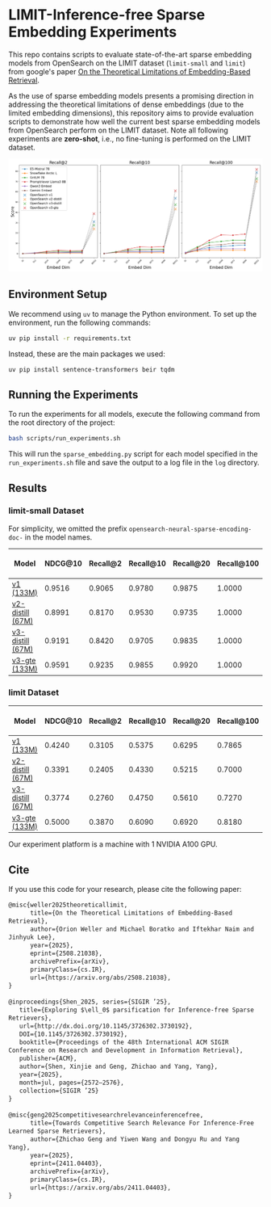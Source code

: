 # LIMIT-Inference-free Sparse Embedding Experiments

This repo contains scripts to evaluate state-of-the-art sparse embedding models from OpenSearch on the LIMIT dataset (`limit-small` and `limit`) from google's paper [On the Theoretical Limitations of Embedding-Based Retrieval](https://arxiv.org/abs/2508.21038).

As the use of sparse embedding models presents a promising direction in addressing the theoretical limitations of dense embeddings (due to the limited embedding dimensions), this repository aims to provide evaluation scripts to demonstrate how well the current best sparse embedding models from OpenSearch perform on the LIMIT dataset. Note all following experiments are **zero-shot**, i.e., no fine-tuning is performed on the LIMIT dataset.

![](asset/embed_size_vs_recall.png)
<!-- ![](asset/beir_vs_limit.png) -->

## Environment Setup
We recommend using `uv` to manage the Python environment. To set up the environment, run the following commands:

```bash
uv pip install -r requirements.txt
```
Instead, these are the main packages we used:
```bash
uv pip install sentence-transformers beir tqdm
```

## Running the Experiments

To run the experiments for all models, execute the following command from the root directory of the project:

```bash
bash scripts/run_experiments.sh
```

This will run the `sparse_embedding.py` script for each model specified in the `run_experiments.sh` file and save the output to a log file in the `log` directory.

## Results

### limit-small Dataset
For simplicity, we omitted the prefix `opensearch-neural-sparse-encoding-doc-` in the model names.

| Model                                                             | NDCG@10 | Recall@2 | Recall@10 | Recall@20 | Recall@100 | Corpus Encoding Time (s) | Query Encoding Time (s) |
| ----------------------------------------------------------------- | ------- | -------- | --------- | --------- | ---------- | ------------------------ | ----------------------- |
| [v1 (133M)](https://huggingface.co/opensearch-project/opensearch-neural-sparse-encoding-doc-v1)                          | 0.9516  | 0.9065   | 0.9780    | 0.9875    | 1.0000     | 0.3561                   | 0.2120                  |
| [v2-distill (67M)](https://huggingface.co/opensearch-project/opensearch-neural-sparse-encoding-doc-v2-distill)                    | 0.8991  | 0.8170   | 0.9530    | 0.9735    | 1.0000     | 0.2805                   | 0.2125                  |
| [v3-distill (67M)](https://huggingface.co/opensearch-project/opensearch-neural-sparse-encoding-doc-v3-distill)                | 0.9191  | 0.8420   | 0.9705    | 0.9835    | 1.0000     | 0.2797                   | 0.2145                  |
| [v3-gte (133M)](https://huggingface.co/opensearch-project/opensearch-neural-sparse-encoding-doc-v3-gte)                        | 0.9591  | 0.9235   | 0.9855    | 0.9920    | 1.0000     | 0.3596                   | 0.2017                  |

### limit Dataset

| Model                                                             | NDCG@10 | Recall@2 | Recall@10 | Recall@20 | Recall@100 | Corpus Encoding Time (s) | Query Encoding Time (s) |
| ----------------------------------------------------------------- | ------- | -------- | --------- | --------- | ---------- | ------------------------ | ----------------------- |
| [v1 (133M)](https://huggingface.co/opensearch-project/opensearch-neural-sparse-encoding-doc-v1)                          | 0.4240  | 0.3105   | 0.5375    | 0.6295    | 0.7865     | 138.9485                 | 0.1973                  |
| [v2-distill (67M)](https://huggingface.co/opensearch-project/opensearch-neural-sparse-encoding-doc-v2-distill)                       | 0.3391  | 0.2405   | 0.4330    | 0.5215    | 0.7000     | 90.1219                  | 0.1940                  |
| [v3-distill (67M)](https://huggingface.co/opensearch-project/opensearch-neural-sparse-encoding-doc-v3-distill)                  | 0.3774  | 0.2760   | 0.4750    | 0.5610    | 0.7270     | 91.2584                  | 0.1912                  |
| [v3-gte (133M)](https://huggingface.co/opensearch-project/opensearch-neural-sparse-encoding-doc-v3-gte)                        | 0.5000  | 0.3870   | 0.6090    | 0.6920    | 0.8180     | 170.1867                 | 0.1920                  |

Our experiment platform is a machine with 1 NVIDIA A100 GPU.

## Cite
If you use this code for your research, please cite the following paper:

```
@misc{weller2025theoreticallimit,
      title={On the Theoretical Limitations of Embedding-Based Retrieval}, 
      author={Orion Weller and Michael Boratko and Iftekhar Naim and Jinhyuk Lee},
      year={2025},
      eprint={2508.21038},
      archivePrefix={arXiv},
      primaryClass={cs.IR},
      url={https://arxiv.org/abs/2508.21038}, 
}

@inproceedings{Shen_2025, series={SIGIR ’25},
   title={Exploring $\ell_0$ parsification for Inference-free Sparse Retrievers},
   url={http://dx.doi.org/10.1145/3726302.3730192},
   DOI={10.1145/3726302.3730192},
   booktitle={Proceedings of the 48th International ACM SIGIR Conference on Research and Development in Information Retrieval},
   publisher={ACM},
   author={Shen, Xinjie and Geng, Zhichao and Yang, Yang},
   year={2025},
   month=jul, pages={2572–2576},
   collection={SIGIR ’25} 
}

@misc{geng2025competitivesearchrelevanceinferencefree,
      title={Towards Competitive Search Relevance For Inference-Free Learned Sparse Retrievers}, 
      author={Zhichao Geng and Yiwen Wang and Dongyu Ru and Yang Yang},
      year={2025},
      eprint={2411.04403},
      archivePrefix={arXiv},
      primaryClass={cs.IR},
      url={https://arxiv.org/abs/2411.04403}, 
}
```
